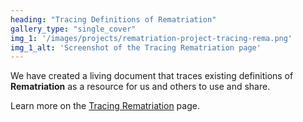 ```yaml
---
heading: "Tracing Definitions of Rematriation"
gallery_type: "single_cover"
img_1: '/images/projects/rematriation-project-tracing-rema.png'
img_1_alt: 'Screenshot of the Tracing Rematriation page'
---
```


We have created a living document that traces existing definitions of **Rematriation** as a resource for us and others to use and share.

Learn more on the [Tracing Rematriation](/rema/) page.
